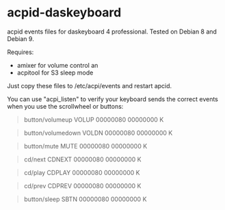 # acpid-daskeyboard
acpid events files for daskeyboard 4 professional.
Tested on Debian 8 and Debian 9.

Requires:
- amixer for volume control an
- acpitool for S3 sleep mode

Just copy these files to /etc/acpi/events and restart apcid.

You can use "acpi_listen" to verify your keyboard sends the correct events when you use the scrollwheel or buttons:

> button/volumeup VOLUP 00000080 00000000 K

> button/volumedown VOLDN 00000080 00000000 K

> button/mute MUTE 00000080 00000000 K

> cd/next CDNEXT 00000080 00000000 K

> cd/play CDPLAY 00000080 00000000 K

> cd/prev CDPREV 00000080 00000000 K

> button/sleep SBTN 00000080 00000000 K



